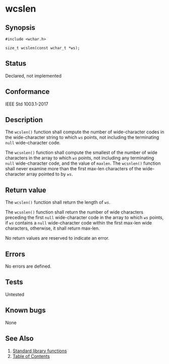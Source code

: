 <!-- Documentation template to fill -->
# wcslen

## Synopsis

`#include <wchar.h>`

`size_t wcslen(const wchar_t *ws);`

## Status

Declared, not implemented

## Conformance

IEEE Std 1003.1-2017

## Description

The `wcslen()` function shall compute the number of wide-character codes in the wide-character string to which _`ws`_
points, not including the terminating `null` wide-character code.

The `wcsnlen()` function shall compute the smallest of the number of wide characters in the array to which _`ws`_
points, not including any terminating `null` wide-character code, and the value of `maxlen`. The `wcsnlen()` function
shall never examine more than the first max-len characters of the wide-character array pointed to by _`ws`_.

## Return value

The `wcslen()` function shall return the length of _`ws`_.

The `wcsnlen()` function shall return the number of wide characters preceding the first `null` wide-character code in
the array to which _`ws`_ points, if _`ws`_ contains a `null` wide-character code within the first max-len wide
characters, otherwise, it shall return max-len.

No return values are reserved to indicate an error.

## Errors

No errors are defined.

## Tests

Untested

## Known bugs

None

## See Also

1. [Standard library functions](../README.md)
2. [Table of Contents](../../../README.md)

